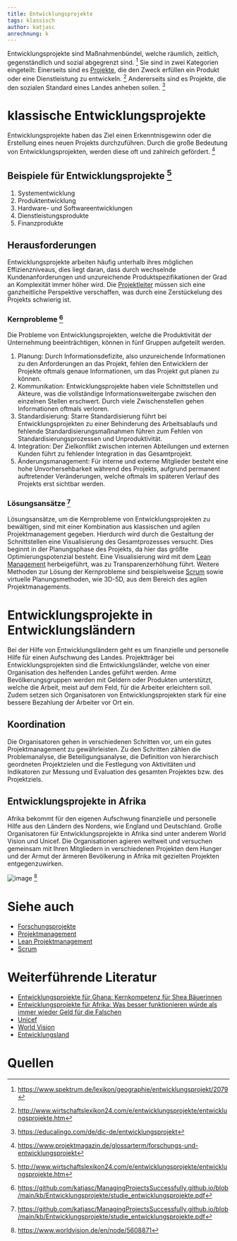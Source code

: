 ```yaml
---
title: Entwicklungsprojekte
tags: klassisch
author: katjasc
anrechnung: k
---
```


Entwicklungsprojekte sind Maßnahmenbündel, welche räumlich, zeitlich, gegenständlich und sozial abgegrenzt sind. [^1] Sie sind in zwei Kategorien eingeteilt: Einerseits sind es [Projekte](Projekt.md), die den Zweck erfüllen ein Produkt oder eine Dienstleistung zu entwickeln. [^2] Andererseits sind es Projekte, die den sozialen Standard eines Landes anheben sollen. [^3]


# klassische Entwicklungsprojekte

Entwicklungsprojekte haben das Ziel einen Erkenntnisgewinn oder die Erstellung eines neuen Projekts durchzuführen. Durch die große Bedeutung von Entwicklungsprojekten, werden diese oft und zahlreich gefördert. [^4]

## Beispiele für Entwicklungsprojekte [^2]
1.	Systementwicklung
2.	Produktentwicklung
3.	Hardware- und Softwareentwicklungen
4.	Dienstleistungsprodukte
5.	Finanzprodukte 


## Herausforderungen 
Entwicklungsprojekte arbeiten häufig unterhalb ihres möglichen Effizienzniveaus, dies liegt daran, dass durch wechselnde Kundenanforderungen und unzureichende Produktspezifikationen der Grad an Komplexität immer höher wird. Die [Projektleiter](Projektleiter.md) müssen sich eine ganzheitliche Perspektive verschaffen, was durch eine Zerstückelung des Projekts schwierig ist. 

### Kernprobleme [^5]
Die Probleme von Entwicklungsprojekten, welche die Produktivität der Unternehmung beeinträchtigen, können in fünf Gruppen aufgeteilt werden.
1.	Planung: Durch Informationsdefizite, also unzureichende Informationen zu den Anforderungen an das Projekt, fehlen den Entwicklern der Projekte oftmals genaue Informationen, um das Projekt gut planen zu können. 
2.	Kommunikation: Entwicklungsprojekte haben viele Schnittstellen und Akteure, was die vollständige Informationsweitergabe zwischen den einzelnen Stellen erschwert. Durch viele Zwischenstellen gehen Informationen oftmals verloren. 
3.	Standardisierung: Starre Standardisierung führt bei Entwicklungsprojekten zu einer Behinderung des Arbeitsablaufs und fehlende Standardisierungsmaßnahmen führen zum Fehlen von Standardisierungsprozessen und Unproduktivität. 
4.	Integration: Der Zielkonflikt zwischen internen Abteilungen und externen Kunden führt zu fehlender Integration in das Gesamtprojekt. 
5.	Änderungsmanagement: Für interne und externe Mitglieder besteht eine hohe Unvorhersehbarkeit während des Projekts, aufgrund permanent auftretender Veränderungen, welche oftmals im späteren Verlauf des Projekts erst sichtbar werden. 

### Lösungsansätze [^5]
Lösungsansätze, um die Kernprobleme von Entwicklungsprojekten zu bewältigen, sind mit einer Kombination aus klassischen und agilen Projektmanagement gegeben. Hierdurch wird durch die Gestaltung der Schnittstellen eine Visualisierung des Gesamtprozesses versucht. 
Dies beginnt in der Planungsphase des Projekts, da hier das größte Optimierungspotenzial besteht. Eine Visualisierung wird mit dem [Lean Management](Lean_Projektmanagement.md) herbeigeführt, was zu Transparenzerhöhung führt. 
Weitere Methoden zur Lösung der Kernprobleme sind beispielsweise [Scrum](SCRUM.md) sowie virtuelle Planungsmethoden, wie 3D-5D, aus dem Bereich des agilen Projektmanagements. 

# Entwicklungsprojekte in Entwicklungsländern
Bei der Hilfe von Entwicklungsländern geht es um finanzielle und personelle Hilfe für einen Aufschwung des Landes. Projektträger bei Entwicklungsprojekten sind die Entwicklungsländer, welche von einer Organisation des helfenden Landes geführt werden. Arme Bevölkerungsgruppen werden mit Geldern oder Produkten unterstützt, welche die Arbeit, meist auf dem Feld, für die Arbeiter erleichtern soll. Zudem setzen sich Organisatoren von Entwicklungsprojekten stark für eine bessere Bezahlung der Arbeiter vor Ort ein.

## Koordination
Die Organisatoren gehen in verschiedenen Schritten vor, um ein gutes Projektmanagement zu gewährleisten. Zu den Schritten zählen die Problemanalyse, die Beteiligungsanalyse, die Definition von hierarchisch geordneten Projektzielen und die Festlegung von Aktivitäten und Indikatoren zur Messung und Evaluation des gesamten Projektes bzw. des Projektziels.

## Entwicklungsprojekte in Afrika 
Afrika bekommt für den eigenen Aufschwung finanzielle und personelle Hilfe aus den Ländern des Nordens, wie England und Deutschland. Große Organisatoren für Entwicklungsprojekte in Afrika sind unter anderem World Vision und Unicef. Die Organisationen agieren weltweit und versuchen gemeinsam mit Ihren Mitgliedern in verschiedenen Projekten dem Hunger und der Armut der ärmeren Bevölkerung in Afrika mit gezielten Projekten entgegenzuwirken.

![image](https://user-images.githubusercontent.com/92788192/140933964-7f8ca063-4692-41e5-8eb4-6f0e326acf9d.png) [^6]



# Siehe auch

* [Forschungsprojekte](Forschungsprojekte.md )
* [Projektmanagement](Projektmanagement.md)
* [Lean Projektmanagement](Lean_Projektmanagement.md)
* [Scrum](SCRUM.md)


# Weiterführende Literatur

* [Entwicklungsprojekte für Ghana: Kernkompetenz für Shea Bäuerinnen](https://www.faz.net/aktuell/gesellschaft/entwicklungsprojekt-in-ghana-kernkompetenz-fuer-shea-baeuerinnen-11485493.html )
* [Entwicklungsprojekte für Afrika: Was besser funktionieren würde als immer wieder Geld für die Falschen]( https://www.spiegel.de/ausland/entwicklungsprojekte-fuer-afrika-was-wirklich-helfen-wuerde-a-11767c47-e20d-44cf-b15f-554b5fc7d7a4)
* [Unicef](https://www.unicef.de/helfen/corona-weltweit?sem=1&un_source=google&un_medium=cpc&un_campaign=C_Brand_Unicef_Desktop&un_content=Unicef_mt-e&un_term=unicef&gclid=CjwKCAiA1aiMBhAUEiwACw25MbhGgGKG_KUtzkeEQqGmDa17U2Q0DEuGsrHCYkCLumbkjgsACu_hdhoCHW8QAvD_BwE)
* [World Vision](https://www.worldvision.de/)
* [Entwicklungsland](https://de.wikipedia.org/wiki/Entwicklungsland)


# Quellen

[^1]:	https://www.spektrum.de/lexikon/geographie/entwicklungsprojekt/2079 

[^2]:	http://www.wirtschaftslexikon24.com/e/entwicklungsprojekte/entwicklungsprojekte.htm 

[^3]: https://educalingo.com/de/dic-de/entwicklungsprojekt

[^4]: https://www.projektmagazin.de/glossarterm/forschungs-und-entwicklungsprojekt

[^5]: https://github.com/katjasc/ManagingProjectsSuccessfully.github.io/blob/main/kb/Entwicklungsprojekte/studie_entwicklungsprojekte.pdf

[^6]: https://www.worldvision.de/en/node/5608871
